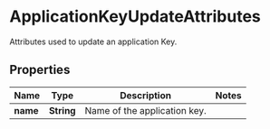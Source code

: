 

# ApplicationKeyUpdateAttributes

Attributes used to update an application Key.
## Properties

Name | Type | Description | Notes
------------ | ------------- | ------------- | -------------
**name** | **String** | Name of the application key. | 



